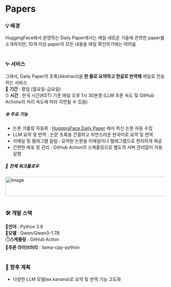 # Papers

### 💡 배경
HuggingFace에서 운영하는 Daily Paper에서는 매일 새로운 기술에 관련한 paper를 소개하지만,
10개 이상 paper의 모든 내용을 매일 확인하기에는 어려움<br><br>

### ✨ 서비스
그래서, Daily Paper의 초록(Abstract)을 **한 줄로 요약하고 한글로 번역해** 메일로 전송하는 서비스<br>
📅 **기간** : 평일 (월요일-금요일) <br>
⏰ **시간** : 한국 시간(KST) 기준 매일 오후 1시 30분경 (LLM 추론 속도 및 GitHub Actions의 처리 속도에 따라 지연될 수 있음)<br>

##### ⚙️ 주요 기능
- 논문 크롤링 자동화 : [HuggingFace Daily Paper](https://huggingface.co/papers) 에서 최신 논문 자동 수집
- LLM 요약 및 번역 : 논문 초록을 간결하고 자연스러운 한국어로 요약 및 번역
- 이메일 및 텔레그램 알림 : 요약된 논문을 이메일이나 텔레그램으로 편리하게 제공
- 간편한 배포 및 관리 : GitHub Action의 스케줄링으로 별도의 서버 관리없이 자동 실행<br>

##### 🔄 전체 워크플로우
<img width="581" height="61" alt="Image" src="https://github.com/user-attachments/assets/abae8f5e-b566-48e1-b3db-7ea3f2ffc79b" />
<br><br>

### 🛠️ 개발 스택
🐍**언어** : Python 3.9 <br>
🤖**모델** : Qwen/Qwen3-1.7B <br>
⏱️**스케줄링** : GitHub Action <br>
🚀**추론 라이브러리** : llama-cpp-python <br><br>

### 🎯 향후 계획
- 다양한 LLM 모델(ex.kanana)로 요약 및 번역 기능 고도화
